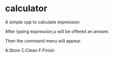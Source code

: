  # calculator
 
A simple cpp to calculate expression

After typing expression,u will be offered an answer.

Then the command menu will appear.

A:Store C:Clean F:Finish
